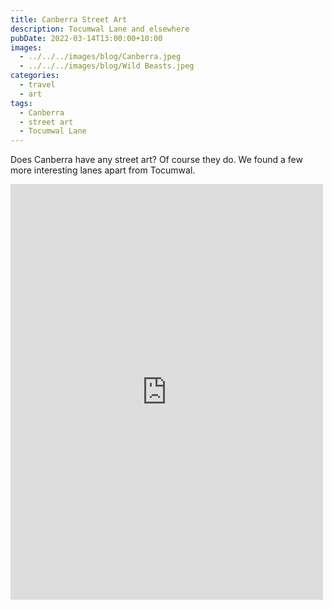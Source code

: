 ```yaml
---
title: Canberra Street Art
description: Tocumwal Lane and elsewhere
pubDate: 2022-03-14T13:00:00+10:00
images:
  - ../../../images/blog/Canberra.jpeg
  - ../../../images/blog/Wild Beasts.jpeg
categories:
  - travel
  - art
tags:
  - Canberra
  - street art
  - Tocumwal Lane
---
```


Does Canberra have any street art? Of course they do. We found a few more interesting lanes apart from Tocumwal.

<iframe src="https://www.facebook.com/plugins/post.php?href=https%3A%2F%2Fwww.facebook.com%2Fchris1.tham%2Fposts%2Fpfbid02PPU1P9eHK7ozeDigumhY9rAZ94yU8RADwLpGfT4wNfUVEqKnC7yFHRMvMbe2wF3l&show_text=true&width=500" width="500" height="665" style="border:none;overflow:hidden" scrolling="no" frameborder="0" allowfullscreen="true" allow="autoplay; clipboard-write; encrypted-media; picture-in-picture; web-share"></iframe>
